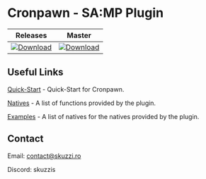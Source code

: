 # Cronpawn - SA:MP Plugin

| Releases                                                                                                              | Master                                                                                                                                    |
| --------------------------------------------------------------------------------------------------------------------- | ----------------------------------------------------------------------------------------------------------------------------------------- |
| [![Download](https://static.kxnrl.com/images/web/buttons/download.png)](https://github.com/skuzzis/cronpawn/releases/) | [![Download](https://static.kxnrl.com/images/web/buttons/download.png)](https://github.com/skuzzis/cronpawn/archive/refs/heads/master.zip) |

## Useful Links

[Quick-Start](https://github.com/skuzzis/cronpawn/blob/master/pages/quick_start.md) - Quick-Start for Cronpawn.

[Natives](https://github.com/skuzzis/cronpawn/blob/master/pages/natives.md) - A list of functions provided by the plugin.

[Examples](https://github.com/skuzzis/cronpawn/blob/master/pages/examples.md) - A list of natives for the natives provided by the plugin.

## Contact

Email: contact@skuzzi.ro

Discord: skuzzis
